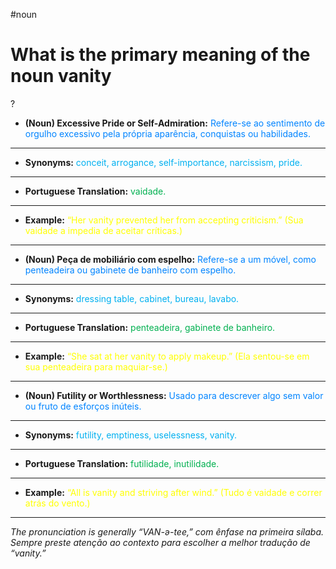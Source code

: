 #noun

# What is the primary meaning of the noun vanity
?
- **(Noun) Excessive Pride or Self-Admiration:** <span style="color:rgb(0, 132, 255)">Refere-se ao sentimento de orgulho excessivo pela própria aparência, conquistas ou habilidades.</span>
---
- **Synonyms:** <span style="color:rgb(0, 176, 240)">conceit, arrogance, self-importance, narcissism, pride.</span>
---
- **Portuguese Translation:** <span style="color:rgb(0, 176, 80)">vaidade.</span>
---
- **Example:** <span style="color:rgb(255, 255, 0)">“Her vanity prevented her from accepting criticism.” (Sua vaidade a impedia de aceitar críticas.)</span>
---
- **(Noun) Peça de mobiliário com espelho:** <span style="color:rgb(0, 132, 255)">Refere-se a um móvel, como penteadeira ou gabinete de banheiro com espelho.</span>
---
- **Synonyms:** <span style="color:rgb(0, 176, 240)">dressing table, cabinet, bureau, lavabo.</span>
---
- **Portuguese Translation:** <span style="color:rgb(0, 176, 80)">penteadeira, gabinete de banheiro.</span>
---
- **Example:** <span style="color:rgb(255, 255, 0)">“She sat at her vanity to apply makeup.” (Ela sentou-se em sua penteadeira para maquiar-se.)</span>
---
- **(Noun) Futility or Worthlessness:** <span style="color:rgb(0, 132, 255)">Usado para descrever algo sem valor ou fruto de esforços inúteis.</span>
---
- **Synonyms:** <span style="color:rgb(0, 176, 240)">futility, emptiness, uselessness, vanity.</span>
---
- **Portuguese Translation:** <span style="color:rgb(0, 176, 80)">futilidade, inutilidade.</span>
---
- **Example:** <span style="color:rgb(255, 255, 0)">“All is vanity and striving after wind.” (Tudo é vaidade e correr atrás do vento.)</span>
---
_The pronunciation is generally “VAN-ə-tee,” com ênfase na primeira sílaba. Sempre preste atenção ao contexto para escolher a melhor tradução de “vanity.”_
<!--SR:!2025-07-07,28,270-->